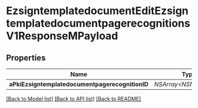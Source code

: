 # EzsigntemplatedocumentEditEzsigntemplatedocumentpagerecognitionsV1ResponseMPayload

## Properties
Name | Type | Description | Notes
------------ | ------------- | ------------- | -------------
**aPkiEzsigntemplatedocumentpagerecognitionID** | **NSArray&lt;NSNumber*&gt;*** |  | 

[[Back to Model list]](../README.md#documentation-for-models) [[Back to API list]](../README.md#documentation-for-api-endpoints) [[Back to README]](../README.md)


